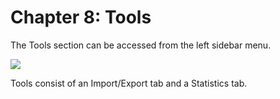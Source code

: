# Chapter 8: Tools

The Tools section can be accessed from the left sidebar menu.

![](/assets/ToolsOMP.png)

Tools consist of an Import/Export tab and a Statistics tab.

